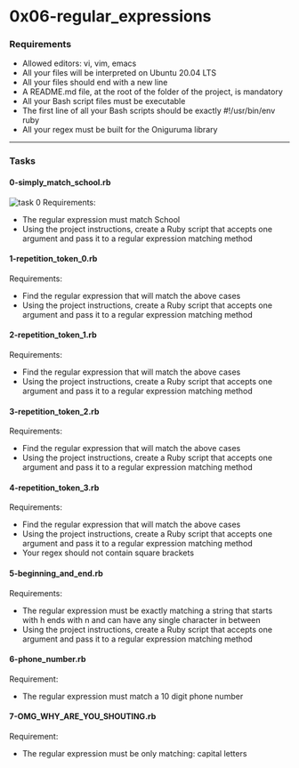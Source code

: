 # 0x06-regular_expressions

### Requirements

- Allowed editors: vi, vim, emacs
- All your files will be interpreted on Ubuntu 20.04 LTS
- All your files should end with a new line
- A README.md file, at the root of the folder of the project, is mandatory
- All your Bash script files must be executable
- The first line of all your Bash scripts should be exactly #!/usr/bin/env ruby
- All your regex must be built for the Oniguruma library

---

### Tasks

#### 0-simply_match_school.rb
![task 0](https://drive.google.com/file/d/1gRYiKzxogxsXY3rHy98m8pMS7INMgLKc/view?usp=drive)
Requirements:

- The regular expression must match School
- Using the project instructions, create a Ruby script that accepts one argument and pass it to a regular expression matching method

#### 1-repetition_token_0.rb
Requirements:

- Find the regular expression that will match the above cases
- Using the project instructions, create a Ruby script that accepts one argument and pass it to a regular expression matching method

#### 2-repetition_token_1.rb
Requirements:

- Find the regular expression that will match the above cases
- Using the project instructions, create a Ruby script that accepts one argument and pass it to a regular expression matching method

#### 3-repetition_token_2.rb
Requirements:

- Find the regular expression that will match the above cases
- Using the project instructions, create a Ruby script that accepts one argument and pass it to a regular expression matching method

#### 4-repetition_token_3.rb
Requirements:

- Find the regular expression that will match the above cases
- Using the project instructions, create a Ruby script that accepts one argument and pass it to a regular expression matching method
- Your regex should not contain square brackets

#### 5-beginning_and_end.rb
Requirements:

- The regular expression must be exactly matching a string that starts with h ends with n and can have any single character in between
- Using the project instructions, create a Ruby script that accepts one argument and pass it to a regular expression matching method

#### 6-phone_number.rb
Requirement:

- The regular expression must match a 10 digit phone number

#### 7-OMG_WHY_ARE_YOU_SHOUTING.rb
Requirement:

- The regular expression must be only matching: capital letters
